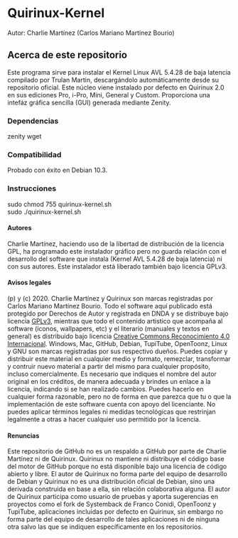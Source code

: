 # Quirinux-Kernel
Autor: Charlie Martínez (Carlos Mariano Martínez Bourio)
## Acerca de este repositorio
Este programa sirve para instalar el Kernel Linux AVL 5.4.28 de baja latencia compilado por Trulan Martin, descargándolo automáticamente desde su repositorio oficial. Este núcleo viene instalado por defecto en Quirinux 2.0 en sus ediciones Pro, i-Pro, Mini, General y Custom. Proporciona una intefáz gráfica sencilla (GUI) generada mediante Zenity. 
### Dependencias
zenity
wget
### Compatibilidad
Probado con éxito en Debian 10.3. 
### Instrucciones
sudo chmod 755 quirinux-kernel.sh </br>
sudo ./quirinux-kernel.sh
#### Autores
Charlie Martínez, haciendo uso de la libertad de distribución de la licencia GPL, ha programado este instalador gráfico pero no guarda relación con el desarrollo del software que instala (Kernel AVL 5.4.28 de baja latencia) ni con sus autores. Este instalador está liberado también bajo licencia GPLv3. 
#### Avisos legales
(p) y (c) 2020. Charlie Martínez y Quirinux son marcas registradas por Carlos Mariano Martínez Bourio. Todo el software aquí publicado está protegido por Derechos de Autor y registrada en DNDA y se distribuye bajo licencia <a href="https://lslspanish.github.io/translation_GPLv3_to_spanish/">GPLv3</a>, mientras que todo el contenido artistico que acompaña al software (íconos, wallpapers, etc) y el literario (manuales y textos en general) es distribuido bajo licencia <a href="https://creativecommons.org/licenses/by/4.0/deed.es">Creative Commons Reconocimiento 4.0 Internacional</a>. Windows, Mac, GitHub, Debian, TupiTube, OpenToonz, Linux y GNU son marcas registradas por sus respectivo dueños.
Puedes copiar y distribuir este material en cualquier medio y formato, remezclar, transformar y contruir nuevo material a partir del mismo para cualquier propósito, incluso comercialmente. Es necesario que indiques el nombre del autor original en los créditos, de manera adecuada y brindes un enlace a la licencia, indicando si se han realizado cambios. Puedes hacerlo en cualquier forma razonable, pero no de forma en que parezca que tu o que la implementación de este software cuenta con apoyo del licenciante. No puedes aplicar términos legales ni medidas tecnológicas que restrinjan legalmente a otras a hacer cualquier uso permitido por la licencia. 
#### Renuncias
Este repositorio de GitHub no es un respaldo a GitHub por parte de Charlie Martínez ni de Quirinux. Quirinux no mantiene ni distribuye el código base del motor de GitHub porque no está disponible bajo una licencia de código abierto y libre.
El autor de Quirinux no forma parte del equipo de desarrollo de Debian y Quirinux no es una distribución oficial de Debian, sino una derivada construida en base a ella, sin relación colaborativa alguna. 
El autor de Quirinux participa como usuario de pruebas y aporta sugerencias en proyectos como el fork de Systemback de Franco Conidi, OpenToonz y TupiTube, aplicaciones incluidas por defecto en Quirinux, sin embargo no forma parte del equipo de desarrollo de tales aplicaciones ni de ninguna otra salvo las que se indiquen específicamente en los repositorios.
